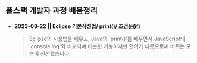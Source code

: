 ## 풀스택 개발자 과정 배움정리

- **2023-08-22 || Eclipse 기본작성법/ print()/ 조건문(if)**
	> Eclipse의 사용법을 배우고, Java의 'print()'를 배우면서 JavaScript의 'console.log'와 비교되며 비슷한 기능이지만 언어가 다름으로써 바뀌는 모습이 신선했습니다.
